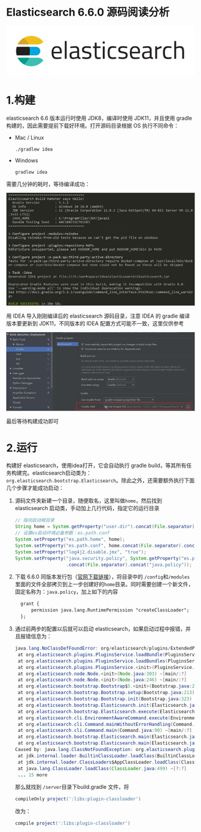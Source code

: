 # Elasticsearch 6.6.0 源码阅读分析

![](./docs/logo.png)

# 1.构建

elasticsearch 6.6 版本运行时使用 JDK8，编译时使用 JDK11，并且使用 gradle 构建的，因此需要提前下载好环境。打开源码目录根据 OS 执行不同命令：

- Mac / Linux

  ```shell
  ./gradlew idea
  ```

- Windows

  ```shell
  gradlew idea
  ```

需要几分钟的耗时，等待编译成功：

![](./docs/build-1.png)

用 IDEA 导入刚刚编译后的 elasticsearch 源码目录，注意 IDEA 的 gradle 编译版本要更新到 JDK11，不同版本的 IDEA 配置方式可能不一致，这里仅供参考

![](./docs/build-2.png)

最后等待构建成功即可

# 2.运行

构建好 elasticsearch，使用idea打开，它会自动执行 gradle build，等其所有任务构建完。elasticsearch启动类为：`org.elasticsearch.bootstrap.Elasticsearch`。除此之外，还需要额外执行下面几个步骤才能成功启动：

1. 源码文件夹新建一个目录，随便取名，这里叫做`home`，然后找到 elasticsearch 启动类，手动加上几行代码，指定它的运行目录

   ```java
   // 指向启动根目录
   String home = System.getProperty("user.dir").concat(File.separator).concat("home");
   // 设置es启动环境必备参数：es.path.conf
   System.setProperty("es.path.home", home);
   System.setProperty("es.path.conf", home.concat(File.separator).concat("config"));
   System.setProperty("log4j2.disable.jmx", "true");
   System.setProperty("java.security.policy", System.getProperty("es.path.conf")
                      .concat(File.separator).concat("java.policy"));

2. 下载 6.6.0 同版本发行包（[官网下载链接](https://www.elastic.co/cn/downloads/past-releases/elasticsearch-6-6-0)），将目录中的 `/config`和`/modules`里面的文件全部拷贝到上一步创建好的`home`目录。同时需要创建一个新文件，固定名称为：`java.policy`，加上如下的内容

   ```tex
     grant {
         permission java.lang.RuntimePermission "createClassLoader";
     };
   ```

3. 通过前两步的配置以后就可以启动 elasticsearch，如果启动过程中报错，并且报错信息为：

   ```java
   java.lang.NoClassDefFoundError: org/elasticsearch/plugins/ExtendedPluginsClassLoader
   	at org.elasticsearch.plugins.PluginsService.loadBundle(PluginsService.java:494) ~[main/:?]
   	at org.elasticsearch.plugins.PluginsService.loadBundles(PluginsService.java:422) ~[main/:?]
   	at org.elasticsearch.plugins.PluginsService.<init>(PluginsService.java:146) ~[main/:?]
   	at org.elasticsearch.node.Node.<init>(Node.java:303) ~[main/:?]
   	at org.elasticsearch.node.Node.<init>(Node.java:246) ~[main/:?]
   	at org.elasticsearch.bootstrap.Bootstrap$5.<init>(Bootstrap.java:213) ~[main/:?]
   	at org.elasticsearch.bootstrap.Bootstrap.setup(Bootstrap.java:213) ~[main/:?]
   	at org.elasticsearch.bootstrap.Bootstrap.init(Bootstrap.java:323) ~[main/:?]
   	at org.elasticsearch.bootstrap.Elasticsearch.init(Elasticsearch.java:121) ~[main/:?]
   	at org.elasticsearch.bootstrap.Elasticsearch.execute(Elasticsearch.java:112) ~[main/:?]
   	at org.elasticsearch.cli.EnvironmentAwareCommand.execute(EnvironmentAwareCommand.java:86) ~[main/:?]
   	at org.elasticsearch.cli.Command.mainWithoutErrorHandling(Command.java:124) ~[main/:?]
   	at org.elasticsearch.cli.Command.main(Command.java:90) ~[main/:?]
   	at org.elasticsearch.bootstrap.Elasticsearch.main(Elasticsearch.java:92) ~[main/:?]
   	at org.elasticsearch.bootstrap.Elasticsearch.main(Elasticsearch.java:85) ~[main/:?]
   Caused by: java.lang.ClassNotFoundException: org.elasticsearch.plugins.ExtendedPluginsClassLoader
   	at jdk.internal.loader.BuiltinClassLoader.loadClass(BuiltinClassLoader.java:582) ~[?:?]
   	at jdk.internal.loader.ClassLoaders$AppClassLoader.loadClass(ClassLoaders.java:190) ~[?:?]
   	at java.lang.ClassLoader.loadClass(ClassLoader.java:499) ~[?:?]
   	... 15 more
   ```

   那么就找到 `/server`目录下build.gradle 文件，将

   ```groovy
   compileOnly project(':libs:plugin-classloader')
   ```

   改为：

   ```groovy
   compile project(':libs:plugin-classloader')
   ```